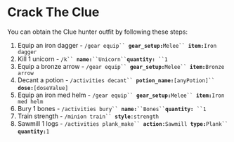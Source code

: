 # Crack The Clue

You can obtain the Clue hunter outfit by following these steps:

1. Equip an iron dagger - `/gear equip`` `**`gear_setup:`**`Melee`` `**`item:`**`Iron dagger`
2. Kill 1 unicorn - `/k`` `**`name:`**` ``Unicorn`` `**`quantity:`**` ``1`
3. Equip a bronze arrow - `/gear equip`` `**`gear_setup:`**`Melee`` `**`item:`**`Bronze arrow`
4. Decant a potion - `/activities decant`` `**`potion_name:`**`[anyPotion]`` `**`dose:`**`[doseValue]`
5. Equip an iron med helm - `/gear equip`` `**`gear_setup:`**`Melee`` `**`item:`**`Iron med helm`
6. Bury 1 bones - `/activities bury`` `**`name:`**` ``Bones`` `**`quantity:`**` ``1`
7. Train strength - `/minion train`` `**`style`**`:strength`
8. Sawmill 1 logs - `/activities plank_make`` `**`action`**`:Sawmill `**`type:`**`Plank`` `**`quantity:`**`1`
